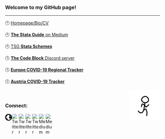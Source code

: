 ### Welcome to my GitHub page!

---

:clock12: [Homepage/Bio/CV](https://asjadnaqvi.github.io/)

:clock1: [**The Stata Guide** on Medium](https://medium.com/the-stata-guide)

:clock2: [TSG **Stata Schemes**](https://github.com/asjadnaqvi/Stata-schemes)

:clock3: [**The Code Block** Discord server](https://discord.gg/qpHZtX6Xkk)

:clock4: [**Europe COVID-19 Regional Tracker**](https://asjadnaqvi.github.io/COVID19-European-Regional-Tracker/)

:clock5: [**Austria COVID-19 Tracker**](https://asjadnaqvi.github.io/Austria-COVID-19-Tracker/)


<img align="right" alt="GIF" src="X5Nj.gif" width="100"/> 


<br />

### Connect:

[<img align="left" alt="Website" width="22px" src="https://raw.githubusercontent.com/iconic/open-iconic/master/svg/globe.svg" />][website]
[<img align="left" alt="Twitter" width="22px" src="https://cdn.jsdelivr.net/npm/simple-icons@v5/icons/linkedin.svg" />][linkedin]
[<img align="left" alt="Twitter" width="22px" src="https://cdn.jsdelivr.net/npm/simple-icons@v5/icons/researchgate.svg" />][researchgate]
[<img align="left" alt="Twitter" width="22px" src="https://cdn.jsdelivr.net/npm/simple-icons@v5/icons/googlescholar.svg" />][googlescholar]
[<img align="left" alt="Twitter" width="22px" src="https://cdn.jsdelivr.net/npm/simple-icons@v5/icons/twitter.svg" />][twitter]
[<img align="left" alt="Medium"  width="22px" src="https://cdn.jsdelivr.net/npm/simple-icons@v5/icons/medium.svg" />][medium]
[<img align="left" alt="Medium"  width="22px" src="https://cdn.jsdelivr.net/npm/simple-icons@v5/icons/discord.svg" />][discord]

[website]: https://asjadnaqvi.github.io/
[twitter]: https://twitter.com/AsjadNaqvi
[medium]: https://medium.com/the-stata-guide
[discord]: https://discord.gg/vuaW7xdu
[linkedin]:https://www.linkedin.com/in/asjad-naqvi-phd-9a539512/
[researchgate]: https://www.researchgate.net/profile/Asjad-Naqvi-2
[googlescholar]: https://scholar.google.com/citations?user=oWGGVpYAAAAJ&hl=en



